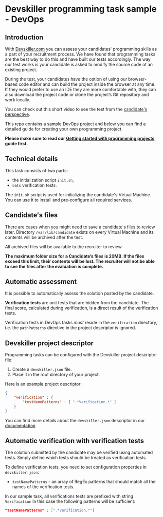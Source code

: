 # Devskiller programming task sample - DevOps

## Introduction

With [Devskiller.com](https://devskiller.com) you can assess your candidates'
programming skills as a part of your recruitment process. We have found that
programming tasks are the best way to do this and have built our tests
accordingly. The way our test works is your candidate is asked to modify the
source code of an existing project.

During the test, your candidates have the option of using our browser-based
code editor and can build the project inside the browser at any time. If they
would prefer to use an IDE they are more comfortable with, they can also
download the project code or clone the project’s Git repository and work
locally.

You can check out this short video to see the test from the [candidate's
perspective](https://goo.gl/AXXaTT).

This repo contains a sample DevOps project and below you can find a detailed
guide for creating your own programming project.

**Please make sure to read our [Getting started with programming
projects](https://goo.gl/gkQU4J) guide first.**

## Technical details

This task consists of two parts:

 * the initialization script `init.sh`,
 * `bats` verification tests.

The `init.sh` script is used for initializing the candidate's Virtual Machine.
You can use it to install and pre-configure all required services.

## Candidate's files

There are cases when you might need to save a candidate's files to review later. Directory `/var/lib/candidate` exists on every Virtual Machine and its contents will be archived after the test.

All archived files will be available to the recruiter to review. 

**The maximum folder size for a Candidate’s files is 20MB. If the files exceed this limit, their contents will be lost. The recruiter will not be able to see the files after the evaluation is complete.**

## Automatic assessment

It is possible to automatically assess the solution posted by the candidate.

**Verification tests** are unit tests that are hidden from the candidate. The
final score, calculated during verification, is a direct result of the
verification tests.

Verification tests in DevOps tasks *must* reside in the `verification`
directory, i.e. the `pathPatterns` directive in the project descriptor is ignored.

## Devskiller project descriptor

Programming tasks can be configured with the Devskiller project descriptor
file:

1. Create a `devskiller.json` file.
2. Place it in the root directory of your project.

Here is an example project descriptor:

```json
{
    "verification" : {
        "testNamePatterns" : [ ".*Verification.*" ]
    }
}
```

You can find more details about the `devskiller.json` descriptor in our
[documentation](https://goo.gl/uWXeCD).

## Automatic verification with verification tests

The solution submitted by the candidate may be verified using automated tests.
Simply define which tests should be treated as verification tests.

To define verification tests, you need to set configuration properties in
`devskiller.json`:

- `testNamePatterns` - an array of RegEx patterns that should match all the
  names of the verification tests.

In our sample task, all verifications tests are prefixed with string `Verification`
In this case the following patterns will be sufficient:

```json
"testNamePatterns" : [".*Verification.*"]
```
